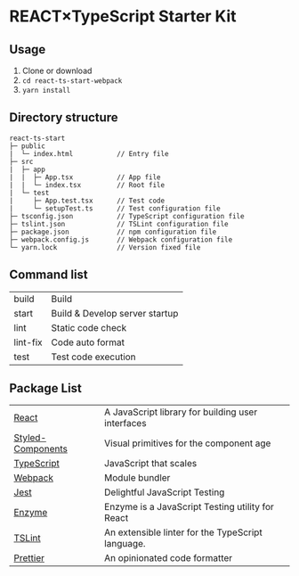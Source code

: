 # REACT×TypeScript Starter Kit

## Usage

1. Clone or download
2. `cd react-ts-start-webpack`
3. `yarn install`

## Directory structure

```
react-ts-start
├─ public
|  └─ index.html           // Entry file
├─ src
|  ├─ app
|  |  ├─ App.tsx           // App file
|  |  └─ index.tsx         // Root file
|  └─ test
|     ├─ App.test.tsx      // Test code
|     └─ setupTest.ts      // Test configuration file
├─ tsconfig.json           // TypeScript configuration file
├─ tslint.json             // TSLint configuration file
├─ package.json            // npm configuration file
├─ webpack.config.js       // Webpack configuration file
└─ yarn.lock               // Version fixed file
```

## Command list

|||
|:--|:--|
|build|Build|
|start|Build & Develop server startup|
|lint|Static code check|
|lint-fix|Code auto format|
|test|Test code execution|

## Package List

|||
|:--|:--|
|[React](https://reactjs.org/)|A JavaScript library for building user interfaces|
|[Styled-Components](https://www.styled-components.com/)|Visual primitives for the component age|
|[TypeScript](https://www.typescriptlang.org/)|JavaScript that scales|
|[Webpack](https://webpack.js.org/)|Module bundler|
|[Jest](https://jestjs.io/)|Delightful JavaScript Testing|
|[Enzyme](https://airbnb.io/enzyme/)|Enzyme is a JavaScript Testing utility for React|
|[TSLint](https://palantir.github.io/tslint/)|An extensible linter for the TypeScript language.|
|[Prettier](https://prettier.io/)|An opinionated code formatter|

